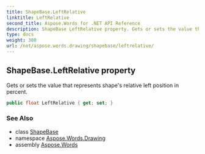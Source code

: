 ```yaml
---
title: ShapeBase.LeftRelative
linktitle: LeftRelative
second_title: Aspose.Words for .NET API Reference
description: ShapeBase LeftRelative property. Gets or sets the value that represents shapes relative left position in percent in C#.
type: docs
weight: 380
url: /net/aspose.words.drawing/shapebase/leftrelative/
---
```

## ShapeBase.LeftRelative property

Gets or sets the value that represents shape's relative left position in percent.

```csharp
public float LeftRelative { get; set; }
```

### See Also

* class [ShapeBase](../)
* namespace [Aspose.Words.Drawing](../../shapebase/)
* assembly [Aspose.Words](../../../)
